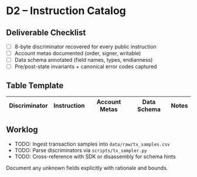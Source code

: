 # D2 – Instruction Catalog

## Deliverable Checklist
- [ ] 8-byte discriminator recovered for every public instruction
- [ ] Account metas documented (order, signer, writable)
- [ ] Data schema annotated (field names, types, endianness)
- [ ] Pre/post-state invariants + canonical error codes captured

## Table Template
| Discriminator | Instruction | Account Metas | Data Schema | Notes |
| --- | --- | --- | --- | --- |

## Worklog
- TODO: Ingest transaction samples into `data/raw/tx_samples.csv`
- TODO: Parse discriminators via `scripts/tx_sampler.py`
- TODO: Cross-reference with SDK or disassembly for schema hints

Document any unknown fields explicitly with rationale and bounds.
